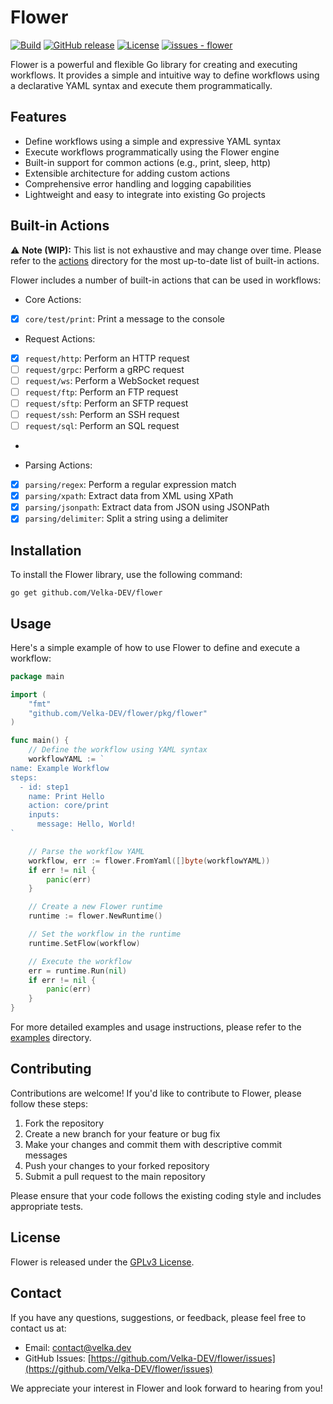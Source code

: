 # Flower
[![Build](https://github.com/Velka-DEV/flower/workflows/Build/badge.svg)](https://github.com/Velka-DEV/flower/actions?query=workflow:"Build")
[![GitHub release](https://img.shields.io/github/release/Velka-DEV/flower?include_prereleases=&sort=semver&color=blue)](https://github.com/Velka-DEV/flower/releases/)
[![License](https://img.shields.io/badge/License-GPLv3-blue)](#license)
[![issues - flower](https://img.shields.io/github/issues/Velka-DEV/flower)](https://github.com/Velka-DEV/flower/issues)

Flower is a powerful and flexible Go library for creating and executing workflows. It provides a simple and intuitive way to define workflows using a declarative YAML syntax and execute them programmatically.

## Features

- Define workflows using a simple and expressive YAML syntax
- Execute workflows programmatically using the Flower engine
- Built-in support for common actions (e.g., print, sleep, http)
- Extensible architecture for adding custom actions
- Comprehensive error handling and logging capabilities
- Lightweight and easy to integrate into existing Go projects

## Built-in Actions

⚠️ **Note (WIP):** This list is not exhaustive and may change over time. Please refer to the [actions](pkg/actions/) directory for the most up-to-date list of built-in actions.

Flower includes a number of built-in actions that can be used in workflows:

- Core Actions:
- [x] `core/test/print`: Print a message to the console

- Request Actions:
- [x] `request/http`: Perform an HTTP request
- [ ] `request/grpc`: Perform a gRPC request
- [ ] `request/ws`: Perform a WebSocket request
- [ ] `request/ftp`: Perform an FTP request
- [ ] `request/sftp`: Perform an SFTP request
- [ ] `request/ssh`: Perform an SSH request
- [ ] `request/sql`: Perform an SQL request
- 

- Parsing Actions:
- [x] `parsing/regex`: Perform a regular expression match
- [x] `parsing/xpath`: Extract data from XML using XPath
- [x] `parsing/jsonpath`: Extract data from JSON using JSONPath
- [x] `parsing/delimiter`: Split a string using a delimiter

## Installation

To install the Flower library, use the following command:

```
go get github.com/Velka-DEV/flower
```

## Usage

Here's a simple example of how to use Flower to define and execute a workflow:

```go
package main

import (
    "fmt"
    "github.com/Velka-DEV/flower/pkg/flower"
)

func main() {
    // Define the workflow using YAML syntax
    workflowYAML := `
name: Example Workflow
steps:
  - id: step1
    name: Print Hello
    action: core/print
    inputs:
      message: Hello, World!
`

    // Parse the workflow YAML
    workflow, err := flower.FromYaml([]byte(workflowYAML))
    if err != nil {
        panic(err)
    }

    // Create a new Flower runtime
    runtime := flower.NewRuntime()

    // Set the workflow in the runtime
    runtime.SetFlow(workflow)

    // Execute the workflow
    err = runtime.Run(nil)
    if err != nil {
        panic(err)
    }
}
```

For more detailed examples and usage instructions, please refer to the [examples](examples/) directory.

## Contributing

Contributions are welcome! If you'd like to contribute to Flower, please follow these steps:

1. Fork the repository
2. Create a new branch for your feature or bug fix
3. Make your changes and commit them with descriptive commit messages
4. Push your changes to your forked repository
5. Submit a pull request to the main repository

Please ensure that your code follows the existing coding style and includes appropriate tests.

## License

Flower is released under the [GPLv3 License](LICENSE).

## Contact

If you have any questions, suggestions, or feedback, please feel free to contact us at:

- Email: contact@velka.dev
- GitHub Issues: [https://github.com/Velka-DEV/flower/issues](https://github.com/Velka-DEV/flower/issues)

We appreciate your interest in Flower and look forward to hearing from you!